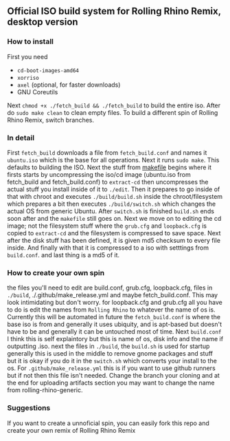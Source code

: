 ## Official ISO build system for Rolling Rhino Remix, desktop version
### How to install
First you need 
- `cd-boot-images-amd64`
- `xorriso`
- `axel` (optional, for faster downloads)
- GNU Coreutils

Next `chmod +x ./fetch_build && ./fetch_build` to build the entire iso.
After do `sudo make clean` to clean empty files.
To build a different spin of Rolling Rhino Remix, switch branches.


### In detail
First `fetch_build` downloads a file from `fetch_build.conf` and names it `ubuntu.iso` which
is the base for all operations. Next it runs `sudo make`. This defaults to building the ISO.
Next the stuff from [makefile](https://github.com/rollingrhinoremix/RRR-builder-desktop/blob/RRR-desktop/Makefile) begins 
where it firsts starts by uncompressing the iso/cd image 
(ubuntu.iso from fetch_build and fetch_build.conf) to `extract-cd` then 
uncompresses the actual stuff you install inside of it to `./edit`.
Then it prepares to go inside of that with chroot and executes
`./build/build.sh` inside the chroot/filesystem which prepares a bit
then executes `./build/switch.sh` which changes the actual OS from generic Ubuntu.
After `switch.sh` is finished `build.sh` ends soon after and the `makefile` still
goes on. Next we move on to editing the cd image; not the filesystem stuff
where the `grub.cfg` and `loopback.cfg` is copied to `extract-cd` and the
filesystem is compressed to save space. Next after the disk stuff has been
defined, it is given md5 checksum to every file inside. And finally with that it is
compressed to a iso with setttings from `build.conf`. and last thing is a md5 of it.


### How to create your own spin
the files you'll need to edit are build.conf, grub.cfg, loopback.cfg, files in `./build`,
./.github/make_release.yml and maybe fetch_build.conf.
This may look intimidating but don't worry.
for loopback.cfg and grub.cfg all you have to do is edit the names from
`Rolling Rhino` to whatever the name of os is. Currently this will be automated in future
the `fetch_build.conf` is where the base iso is from and generally it uses ubiquity,
and is apt-based but doesn't have to be and generally it can be untouched most of time.
Next `build.conf` I think this is self explaintory but this is name of os, disk info
and the name if outputting .iso.
next the files in `./build`, the `build.sh` is used for startup generally this is used
in the middle to remove gnome packages and stuff but it is okay if you do it in the
`switch.sh` which converts your install to the os. For `.github/make_release.yml` this
is if you want to use github runners but if not then this file isn't needed. Change 
the branch your cloning and at the end for uploading artifacts section you may want to
change the name from rolling-rhino-generic.


### Suggestions
If you want to create a unnoficial spin, you can easily fork this repo and create your
own remix of Rolling Rhino Remix
